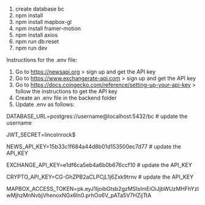 1. create database bc
2. npm install
3. npm install mapbox-gl
4. npm install framer-motion
5. npm install axios
6. npm run db:reset
7. npm run dev

Instructions for the .env file:

1. Go to https://newsapi.org > sign up and get the API key
2. Go to https://www.exchangerate-api.com > sign up and get the API key
3. Go to https://docs.coingecko.com/reference/setting-up-your-api-key > follow the instructions to get the API key
4. Create an .env file in the backend folder
5. Update .env as follows:

DATABASE_URL=postgres://username@localhost:5432/bc # update the username

JWT_SECRET=lincolnrock$

NEWS_API_KEY=15b33c1f684a44d8b01d153500ec7d77 # update the API_KEY

EXCHANGE_API_KEY=e1df6ca5eb4a6b0b676ccf10 # update the API_KEY

CRYPTO_API_KEY=CG-GhZPB2aCLPCjL1j6Zxk9trnv # update the API_KEY

MAPBOX_ACCESS_TOKEN=pk.eyJ1IjoibGtsb2gzMSIsImEiOiJjbWUzMHFhYzIwMjhzMnNvbjVhenoxNGx6In0.prhOo6V_pATa5V7HZijTtA
